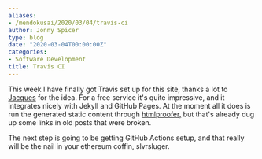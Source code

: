 ```yaml
---
aliases:
- /mendokusai/2020/03/04/travis-ci
author: Jonny Spicer
type: blog
date: "2020-03-04T00:00:00Z"
categories:
- Software Development
title: Travis CI
---
```

This week I have finally got Travis set up for this site, thanks a lot to [Jacques](https://jacquesdonnelly.github.io/posts/travis-ci/) for the idea. For a free service
it's quite impressive, and it integrates nicely with Jekyll and GitHub Pages. At the moment
all it does is run the generated static content through [htmlproofer,](https://github.com/gjtorikian/html-proofer) but that's already dug up some links in old posts
that were broken.

The next step is going to be getting GitHub Actions setup, and that really will be the nail
in your ethereum coffin, slvrsluger.
